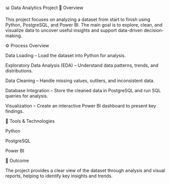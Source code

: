 📊 Data Analytics Project
🧾 Overview

This project focuses on analyzing a dataset from start to finish using Python, PostgreSQL, and Power BI.
The main goal is to explore, clean, and visualize data to uncover useful insights and support data-driven decision-making.

⚙️ Process Overview

Data Loading – Load the dataset into Python for analysis.

Exploratory Data Analysis (EDA) – Understand data patterns, trends, and distributions.

Data Cleaning – Handle missing values, outliers, and inconsistent data.

Database Integration – Store the cleaned data in PostgreSQL and run SQL queries for analysis.

Visualization – Create an interactive Power BI dashboard to present key findings.

🧰 Tools & Technologies

Python

PostgreSQL

Power BI

🎯 Outcome

The project provides a clear view of the dataset through analysis and visual reports, helping to identify key insights and trends.
